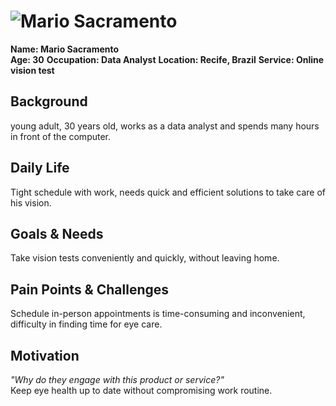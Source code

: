 # ![Mario Sacramento](personas/persona1.jpeg)  
**Name: Mario Sacramento**  
**Age: 30** 
**Occupation: Data Analyst**
**Location: Recife, Brazil** 
**Service: Online vision test**

## Background  
young adult, 30 years old, works as a data analyst and spends many hours in front of the computer.

## Daily Life  
Tight schedule with work, needs quick and efficient solutions to take care of his vision.

## Goals & Needs  
Take vision tests conveniently and quickly, without leaving home.

## Pain Points & Challenges  
Schedule in-person appointments is time-consuming and inconvenient, difficulty in finding time for eye care.

## Motivation  
*"Why do they engage with this product or service?"*  
Keep eye health up to date without compromising work routine.
